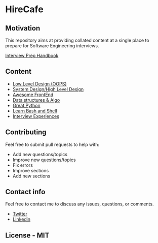# HireCafe

## Motivation

This repository aims at providing collated content at a single place to prepare for Software Engineering interviews.

[Interview Prep Handbook](https://www.techinterviewhandbook.org/)

## Content

- [Low Level Design (OOPS)](https://github.com/sounak07/EngineeringPrepHub/blob/main/low_level_design.md)
- [System Design/High Level Design](https://github.com/sounak07/EngineeringPrepHub/blob/main/high_level_design.md)
- [Awesome FrontEnd](https://github.com/sounak07/EngineeringPrepHub/blob/main/front_end_resources.md)
- [Data structures & Algo](https://github.com/sounak07/EngineeringPrepHub/blob/main/ds-algo.md)
- [Great Python](https://github.com/sounak07/EngineeringPrepHub/blob/main/great_python.md)
- [Learn Bash and Shell](https://github.com/sounak07/EngineeringPrepHub/blob/main/learn_shell_bash.md)
- [Interview Experiences](https://github.com/sounak07/EngineeringPrepHub/blob/main/interview_experience.md)


## Contributing

Feel free to submit pull requests to help with:

- Add new questions/topics
- Improve new questions/topics
- Fix errors
- Improve sections
- Add new sections

## Contact info

Feel free to contact me to discuss any issues, questions, or comments.

- [Twitter](https://twitter.com/sounak_08)
- [Linkedin](https://www.linkedin.com/in/sounak08/)

## License - MIT
